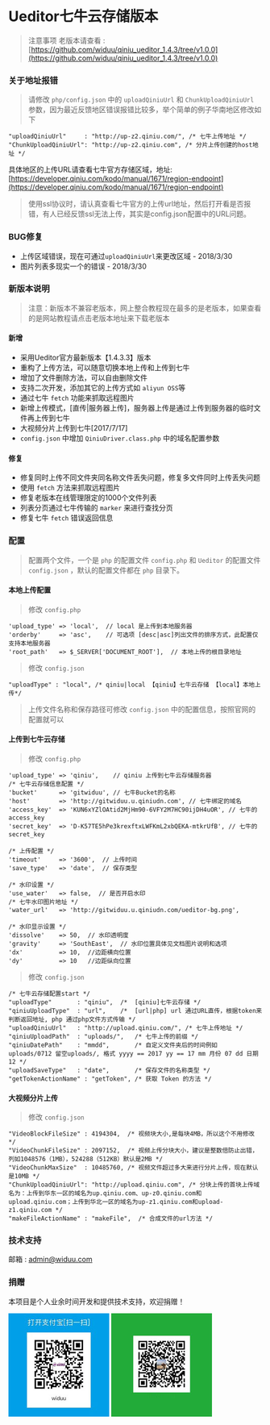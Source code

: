 Ueditor七牛云存储版本
===========

>注意事项 老版本请查看 : [https://github.com/widuu/qiniu_ueditor_1.4.3/tree/v1.0.0](https://github.com/widuu/qiniu_ueditor_1.4.3/tree/v1.0.0)

### 关于地址报错

> 请修改 `php/config.json` 中的 `uploadQiniuUrl` 和 `ChunkUploadQiniuUrl` 参数，因为最近反馈地区错误报错比较多，举个简单的例子华南地区修改如下

```
"uploadQiniuUrl"     : "http://up-z2.qiniu.com/", /* 七牛上传地址 */
"ChunkUploadQiniuUrl": "http://up-z2.qiniu.com", /* 分片上传创建的host地址 */
```
具体地区的上传URL请查看七牛官方存储区域，地址:[https://developer.qiniu.com/kodo/manual/1671/region-endpoint](https://developer.qiniu.com/kodo/manual/1671/region-endpoint)

> 使用ssl协议时，请认真查看七牛官方的上传url地址，然后打开看是否报错，有人已经反馈ssl无法上传，其实是config.json配置中的URL问题。

### BUG修复

 - 上传区域错误，现在可通过`uploadQiniuUrl`来更改区域 - 2018/3/30 
 - 图片列表多现实一个的错误 - 2018/3/30

### 新版本说明

>注意：新版本不兼容老版本，网上整合教程现在最多的是老版本，如果查看的是网站教程请点击老版本地址来下载老版本

#### 新增

 - 采用Ueditor官方最新版本【1.4.3.3】版本
 - 重构了上传方法，可以随意切换本地上传和上传到七牛
 - 增加了文件删除方法，可以自由删除文件
 - 支持二次开发，添加其它的上传方式如 `aliyun OSS`等
 - 通过七牛 `fetch` 功能来抓取远程图片
 - 新增上传模式，[直传|服务器上传]，服务器上传是通过上传到服务器的临时文件再上传到七牛
 - 大视频分片上传到七牛[2017/7/17]
 - `config.json` 中增加 `QiniuDriver.class.php` 中的域名配置参数

#### 修复 

 - 修复同时上传不同文件夹同名称文件丢失问题，修复多文件同时上传丢失问题
 - 使用 `fetch` 方法来抓取远程图片
 - 修复老版本在线管理限定的1000个文件列表
 - 列表分页通过七牛传输的 `marker` 来进行查找分页
 - 修复七牛 `fetch` 错误返回信息


### 配置

> 配置两个文件，一个是 `php` 的配置文件 `config.php` 和 `Ueditor` 的配置文件 `config.json` ，默认的配置文件都在 `php` 目录下。


#### 本地上传配置 

> 修改 `config.php`

	'upload_type' => 'local',  // local 是上传到本地服务器
	'orderby'     => 'asc',    // 可选项 [desc|asc]列出文件的排序方式，此配置仅支持本地服务器
	'root_path'	  => $_SERVER['DOCUMENT_ROOT'],  // 本地上传的根目录地址

> 修改 `config.json`

	"uploadType" : "local", /* qiniu|local 【qiniu】七牛云存储 【local】本地上传*/

> 上传文件名称和保存路径可修改 `config.json` 中的配置信息，按照官网的配置就可以

#### 上传到七牛云存储 

> 修改 `config.php`

	'upload_type' => 'qiniu',    // qiniu 上传到七牛云存储服务器
	/* 七牛云存储信息配置 */
	'bucket'      => 'gitwiduu', // 七牛Bucket的名称
	'host'        => 'http://gitwiduu.u.qiniudn.com', // 七牛绑定的域名
	'access_key'  => 'KUN6xYZlOAtid2MjHm90-6VFY2M7HC90ijDH4uOR', // 七牛的access_key
	'secret_key'  => 'D-K57TE5hPe3krexftxLWFKmL2xbQEKA-mtkrUfB', // 七牛的secret_key

	/* 上传配置 */
	'timeout'     => '3600',  // 上传时间
	'save_type'   => 'date',  // 保存类型

	/* 水印设置 */
	'use_water'   => false,  // 是否开启水印
	/* 七牛水印图片地址 */
	'water_url'   => 'http://gitwiduu.u.qiniudn.com/ueditor-bg.png',

	/* 水印显示设置 */ 
	'dissolve'    => 50,  // 水印透明度
	'gravity'	  => 'SouthEast',  // 水印位置具体见文档图片说明和选项
	'dx'		  => 10,  //边距横向位置
	'dy'		  => 10   //边距纵向位置

> 修改 `config.json`

	/* 七牛云存储配置start */
	"uploadType" 	   : "qiniu",  /*  [qiniu]七牛云存储 */
	"qiniuUploadType"  : "url",    /*  [url|php] url 通过URL直传，根据token来判断返回地址, php 通过php文件方式传输 */
    "uploadQiniuUrl"   : "http://upload.qiniu.com/", /* 七牛上传地址 */
    "qiniuUploadPath"  : "uploads/",   /* 七牛上传的前缀 */
	"qiniuDatePath"    : "mmdd",       /* 自定义文件夹后的时间例如 uploads/0712 留空uploads/, 格式 yyyy == 2017 yy == 17 mm 月份 07 dd 日期 12 */
	"uploadSaveType"   : "date",       /* 保存文件的名称类型 */
	"getTokenActionName" : "getToken", /* 获取 Token 的方法 */

#### 大视频分片上传

> 修改 `config.json`

	"VideoBlockFileSize" : 4194304,  /* 视频块大小,是每块4MB，所以这个不用修改 */
    "VideoChunkFileSize" : 2097152,  /* 视频上传分块大小，建议是整数倍防止出错，列如1048576（1MB），524288（512KB）默认是2MB */
    "VideoChunkMaxSize"  : 10485760, /* 视频文件超过多大来进行分片上传，现在默认是10MB */
    "ChunkUploadQiniuUrl": "http://upload.qiniu.com", /* 分块上传的首块上传域名为：上传到华东一区的域名为up.qiniu.com、up-z0.qiniu.com和upload.qiniu.com；上传到华北一区的域名为up-z1.qiniu.com和upload-z1.qiniu.com */
    "makeFileActionName" : "makeFile",  /* 合成文件的url方法 */

### 技术支持

邮箱 : admin@widuu.com

### 捐赠

本项目是个人业余时间开发和提供技术支持，欢迎捐赠！

![支付宝支付](./images/alipay.jpg)
![微信支付](./images/wechat.jpg)
